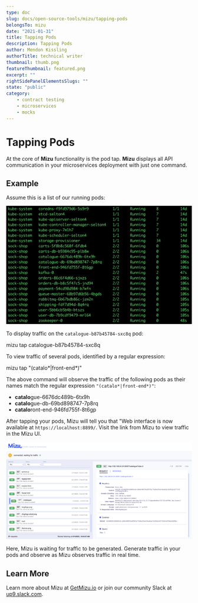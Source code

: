 ```yaml
---
type: doc
slug: docs/open-source-tools/mizu/tapping-pods
belongsTo: mizu
date: "2021-01-31"
title: Tapping Pods
description: Tapping Pods
author: Mendon Kissling
authorTitle: technical writer
thumbnail: thumb.png
featureThumbnail: featured.png
excerpt: ""
rightSidePanelElementsSlugs: ""
state: "public"
category:
    - contract testing
    - microservices
    - mocks
---
```


# Tapping Pods

At the core of **Mizu** functionality is the pod tap. **Mizu** displays all API communication in your microservices deployment with just one command.

## Example

Assume this is a list of our running pods:

![Kubernetes Pods](kubectl.png)

To display traffic on the `catalogue-b87b45784-sxc8q` pod:

<syntaxhighlighter>mizu tap catalogue-b87b45784-sxc8q</syntaxhighlighter>

To view traffic of several pods, identified by a regular expression:

<syntaxhighlighter>mizu tap "(catalo*|front-end*)"</syntaxhighlighter>

The above command will observe the traffic of the following pods as their names match the regular expression `"(catalo*|front-end*)"`:

- **catalo**gue-6676dc489b-6tx9h
- **catalo**gue-db-69bd898747-7p8rq
- **catalo**ront-end-946fd755f-8t6gp

After tapping your pods, Mizu will tell you that "Web interface is now available at `https://localhost:8899/`. Visit the link from Mizu to view traffic in the Mizu UI.

![Mizu UI](mizu-snapshot.png)

Here, Mizu is waiting for traffic to be generated. Generate traffic in your pods and observe as Mizu observes traffic in real time.

## Learn More

Learn more about Mizu at [GetMizu.io](http://getmizu.io/) or join our community Slack at [up9.slack.com](https://join.slack.com/t/up9/shared_invite/zt-tfjnduli-QzlR8VV4Z1w3YnPIAJfhlQ).
